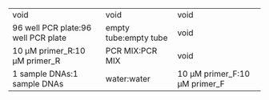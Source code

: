 ||||
|----|----|----|
|void|void|void|
|96 well PCR plate:96 well PCR plate|empty tube:empty tube|void|
|10 μM primer_R:10 μM primer_R|PCR MIX:PCR MIX|void|
|1 sample DNAs:1 sample DNAs|water:water|10 μM primer_F:10 μM primer_F|
